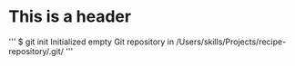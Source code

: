 # This is a header 
'''
$ git init
Initialized empty Git repository in /Users/skills/Projects/recipe-repository/.git/
'''
